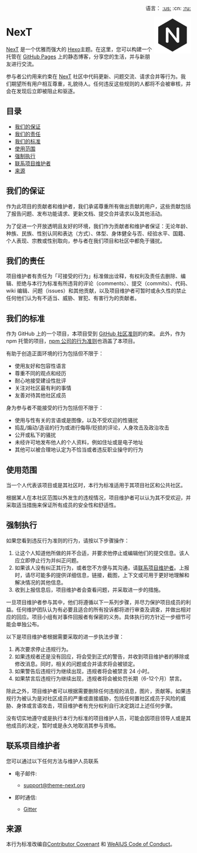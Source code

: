 <div align="right">
  语言：
  <a title="英语" href="../../.github/CODE_OF_CONDUCT.md">:us:</a>
  :cn:
  <a title="俄语" href="../ru/CODE_OF_CONDUCT.md">:ru:</a>
</div>

<a title="NexT website" href="https://theme-next.js.org"><img align="right" alt="NexT logo" width="100" height="100" src="https://raw.githubusercontent.com/next-theme/hexo-theme-next/master/source/images/logo.svg"></a>

# NexT

[NexT](https://theme-next.js.org) 是一个优雅而强大的 [Hexo](https://hexo.io/)主题。在这里，您可以构建一个托管在 [GitHub Pages](https://pages.github.com/) 上的静态博客，分享您的生活，并与新朋友进行交流。

参与者公约用来约束在 [NexT](https://github.com/next-theme/hexo-theme-next) 社区中代码更新、问题交流、请求合并等行为。我们期望所有用户相互尊重，礼貌待人。任何违反这些规则的人都将不会被审核，并会在发现后立即被阻止和驱逐。

## 目录

- [我们的保证](#我们的保证)
- [我们的责任](#我们的责任)
- [我们的标准](#我们的标准)
- [使用范围](#使用范围)
- [强制执行](#强制执行)
- [联系项目维护者](#联系项目维护者)
- [来源](#来源)

## 我们的保证

作为此项目的贡献者和维护者，我们承诺尊重所有做出贡献的用户，这些贡献包括了报告问题、发布功能请求、更新文档、提交合并请求以及其他活动。

为了促进一个开放透明且友好的环境，我们作为贡献者和维护者保证：无论年龄、种族、民族、性别认同和表达（方式）、体型、身体健全与否、经验水平、国籍、个人表现、宗教或性别取向，参与者在我们项目和社区中都免于骚扰。

## 我们的责任

项目维护者有责任为「可接受的行为」标准做出诠释，有权利及责任去删除、编辑、拒绝与本行为标准有所违背的评论（comments）、提交（commits）、代码、wiki 编辑、问题（issues）和其他贡献，以及项目维护者可暂时或永久性的禁止任何他们认为有不适当、威胁、冒犯、有害行为的贡献者。

## 我们的标准

作为 GitHub 上的一个项目，本项目受到 [GitHub 社区准则](https://help.github.com/articles/github-community-guidelines/)的约束。 此外，作为 npm 托管的项目，[npm 公司的行为准则](https://www.npmjs.com/policies/conduct)也涵盖了本项目。

有助于创造正面环境的行为包括但不限于：

* 使用友好和包容性语言
* 尊重不同的观点和经历
* 耐心地接受建设性批评
* 关注对社区最有利的事情
* 友善对待其他社区成员

身为参与者不能接受的行为包括但不限于：

* 使用与性有关的言语或是图像，以及不受欢迎的性骚扰
* 捣乱/煽动/造谣的行为或进行侮辱/贬损的评论，人身攻击及政治攻击
* 公开或私下的骚扰
* 未经许可地发布他人的个人资料，例如住址或是电子地址
* 其他可以被合理地认定为不恰当或者违反职业操守的行为

## 使用范围

当一个人代表该项目或是其社区时，本行为标准适用于其项目社区和公共社区。

根据某人在本社区范围以外发生的违规情况，项目维护者可以认为其不受欢迎，并采取适当措施来保证所有成员的安全性和舒适性。

## 强制执行

如果您看到违反行为准则的行为，请按以下步骤操作：

1. 让这个人知道他所做的并不合适，并要求他停止或编辑他们的提交信息。该人应立即停止行为并纠正问题。
2. 如果该人没有纠正其行为，或者您不方便与其沟通，请[联系项目维护者](#联系项目维护者)。上报时，请尽可能多的提供详细信息，链接，截图，上下文或可用于更好地理解和解决情况的其他信息。
3. 收到上报信息后，项目维护者会查看问题，并采取进一步的措施。

一旦项目维护者参与其中，他们将遵循以下一系列步骤，并尽力保护项目成员的利益。任何维护团队认为有必要且适合的所有投诉都将进行审查及调查，并做出相对应的回应。项目小组有对事件回报者有保密的义务。具体执行的方针近一步细节可能会单独公布。

以下是项目维护者根据需要采取的进一步执法步骤：

1. 再次要求停止违规行为。
2. 如果违规者还是没有回应，将会受到正式的警告，并收到项目维护者的移除或修改消息。同时，相关的问题或合并请求将会被锁定。
3. 如果警告后违规行为继续出现，违规者将会被禁言 24 小时。
4. 如果禁言后违规行为继续出现，违规者将会被处罚长期（6-12个月）禁言。

除此之外，项目维护者可以根据需要删除任何违规的消息，图片，贡献等。如果违规行为被认为是对社区成员的严重或直接威胁，包括任何置社区成员于风险的威胁、身体或言语攻击，项目维护者有充分权利自行决定跳过上述任何步骤。

没有切实地遵守或是执行本行为标准的项目维护人员，可能会因项目领导人或是其他成员的决定，暂时或是永久地取消其参与资格。

## 联系项目维护者

您可以通过以下任何方法与维护人员联系

* 电子邮件:
    * [support@theme-next.org](mailto:support@theme-next.org)

* 即时通信:
    * [Gitter](https://gitter.im/hexo-next)

## 来源

本行为标准改编自[Contributor Covenant](https://www.contributor-covenant.org/) 和 [WeAllJS Code of Conduct](https://wealljs.org/code-of-conduct)。
